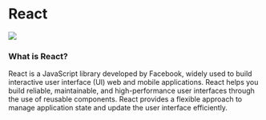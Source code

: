 # React
![](../../../Pictures/react-logo.png)

### What is React?
  React is a JavaScript library developed by Facebook, widely used to build interactive user interface (UI) web and mobile applications. React helps you build reliable, maintainable, and high-performance user interfaces through the use of reusable components. React provides a flexible approach to manage application state and update the user interface efficiently.
